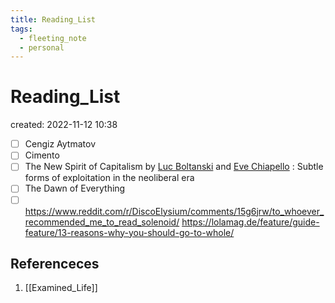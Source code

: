 ```yaml
---
title: Reading_List
tags:
  - fleeting_note
  - personal
---
```


# Reading_List
created: 2022-11-12 10:38

- [ ] Cengiz Aytmatov
- [ ] Cimento
- [ ] The New Spirit of Capitalism by [Luc Boltanski](https://www.versobooks.com/authors/426-luc-boltanski) and [Eve Chiapello](https://www.versobooks.com/authors/427-eve-chiapello) : Subtle forms of exploitation in the neoliberal era
- [ ] The Dawn of Everything
- [ ] https://www.reddit.com/r/DiscoElysium/comments/15g6jrw/to_whoever_recommended_me_to_read_solenoid/
https://lolamag.de/feature/guide-feature/13-reasons-why-you-should-go-to-whole/

## 
## Referenceces
1. [[Examined_Life]]
